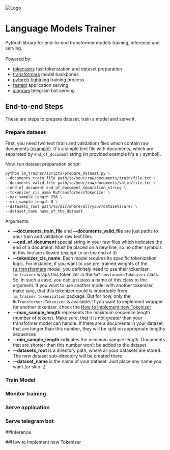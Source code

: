 ![Logo](docs/source/_images/logos/lightning_logo.svg)

# Language Models Trainer
Pytorch library for end-to-end transformer models training, inference and serving.
<br>
<br>
Powered by:
- [tokenizers](https://github.com/huggingface/tokenizers) fast tokenization and dataset preparation
- [transformers](https://github.com/huggingface/transformers) model backbones
- [pytorch-lightning](https://github.com/PyTorchLightning/pytorch-lightning) training process
- [fastapi](https://github.com/tiangolo/fastapi) application serving
- [aiogram](https://github.com/aiogram/aiogram) telegram bot serving

## End-to-end Steps
These are steps to prepare dataset, train a model and serve it.
### Prepare dataset

First, you need two text (train and validation) files which contain raw documents
([example](data/documents/ru_rap/train.txt)). It's a simple text file with documents, which are
separated by `end_of_document` string (in provided example it's a `|` symbol).

Now, run dataset preparation script:
<br>
```bash
python lm_trainer/scripts/prepare_dataset.py \
--documents_train_file path/to/your/raw/documents/train/file.txt \
--documents_valid_file path/to/your/raw/documents/valid/file.txt \
--end_of_document end_of_document_separation_string \
--tokenizer_cls_name RuTransformersTokenizer \
--max_sample_length 256 \
--min_sample_length 8 \
--datasets_root path/to/dir/where/all/your/datasets/are/ \
--dataset_name name_of_the_dataset
```

Arguments:
- **--documents_train_file** and **--documents_valid_file** are just paths to your 
train and validation raw text files
- **--end_of_document** special string in your raw files which indicates the end
of a document. Must be placed on a new line, so no other symbols in this line are allowed
(except `\n` on the end of it)
- **--tokenizer_cls_name**. Each model requires its specific tokenization logic.
For instance, if you want to use pre-trained weights of the 
[ru_transformers](https://github.com/mgrankin/ru_transformers) model, you definitely need
to use their tokenizer. `lm_trainer` wraps this tokenizer in the `RuTransformersTokenizer` class.
So, in such a case, you can just pass a name of this class to the argument.
If you want to use another model with another tokenizer, make sure, that this tokenizer
could is importable from `lm_trainer.tokenization` package. But for now, only the
`RuTransformersTokenizer` is available. If you want to implement wrapper for another
tokenizer, check the [How to Implement new Tokenizer](#how-to-implement-new-tokenizer)
- **--max_sample_length** represents the maximum sequence length (number of tokens). Make
sure, that it is not greater than your transformer model can handle. If there are a documents
in your dataset, that are longer than this number, they will be split on appropriate lengths
sequences
- **--min_sample_length** indicates the minimum sample length. Documents that are shorter than
this number won't be added to the dataset
- **--datasets_root** is a directory path, where all your datasets are stored. The new dataset
sub-directory will be created there
- **--dataset_name** is the name of your dataset. Just place any name you want (or skip it).

### Train Model
### Monitor training
### Serve application
### Serve telegram bot

##Inference

##How to Implement new Tokenizer


